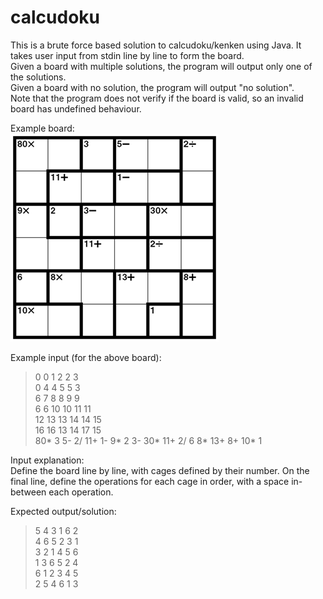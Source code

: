 # calcudoku

This is a brute force based solution to calcudoku/kenken using Java. It takes user input from stdin line by line to form the board.  
Given a board with multiple solutions, the program will output only one of the solutions.  
Given a board with no solution, the program will output "no solution".  
Note that the program does not verify if the board is valid, so an invalid board has undefined behaviour.  

Example board:  
![board](board.png)

Example input (for the above board):  
>0 0 1 2 2 3  
0 4 4 5 5 3  
6 7 8 8 9 9  
6 6 10 10 11 11  
12 13 13 14 14 15  
16 16 13 14 17 15  
80* 3 5- 2/ 11+ 1- 9* 2 3- 30* 11+ 2/ 6 8* 13+ 8+ 10* 1  

Input explanation:  
Define the board line by line, with cages defined by their number. On the final line, define the operations for each cage in order, with a space in-between each operation.  

Expected output/solution:  
>5 4 3 1 6 2  
4 6 5 2 3 1  
3 2 1 4 5 6  
1 3 6 5 2 4  
6 1 2 3 4 5  
2 5 4 6 1 3  
